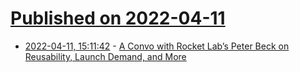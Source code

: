 # [Published on 2022-04-11](index.md)

* [2022-04-11, 15:11:42](https://news.ycombinator.com/item?id=30989905) - [A Convo with Rocket Lab’s Peter Beck on Reusability, Launch Demand, and More](https://payloadspace.com/qa-peter-beck/)
